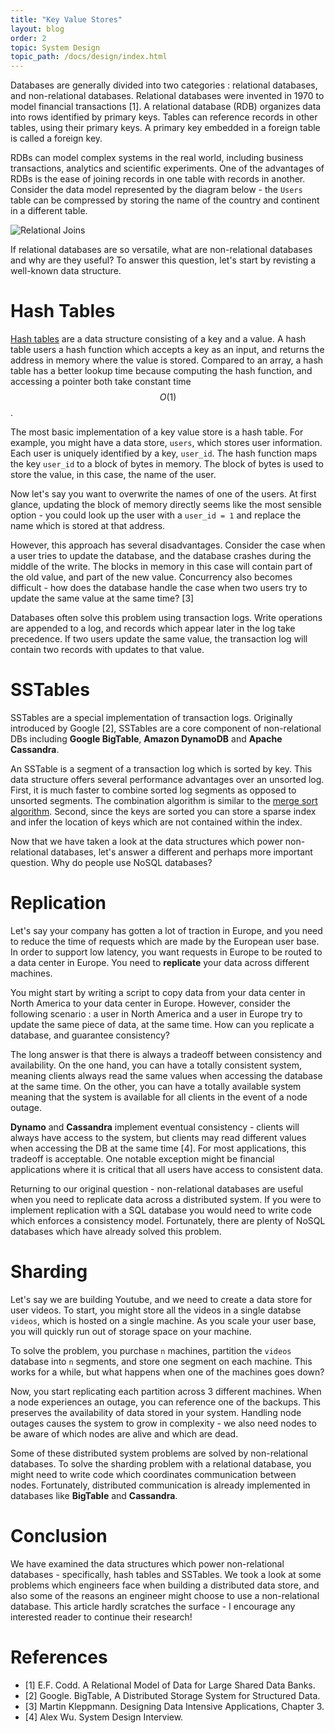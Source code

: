 ```yaml
---
title: "Key Value Stores"
layout: blog
order: 2
topic: System Design
topic_path: /docs/design/index.html
---
```

Databases are generally divided into two categories : relational databases, and non-relational databases. Relational databases were invented in 1970 to model financial transactions [1]. A relational database (RDB) organizes data into rows identified by primary keys. Tables can reference records in other tables, using their primary keys. A primary key embedded in a foreign table is called a foreign key.

RDBs can model complex systems in the real world, including business transactions, analytics and scientific experiments. One of the advantages of RDBs is the ease of joining records in one table with records in another. Consider the data model represented by the diagram below - the `Users` table can be compressed by storing the name of the country and continent in a different table.

<img src="{{ site.baseurl }}/assets/img/docs/design/relational-joins.png" alt="Relational Joins">

If relational databases are so versatile, what are non-relational databases and why are they useful? To answer this question, let's start by revisting a well-known data structure.

# Hash Tables

[Hash tables](/docs/algorithms/arrays/hash-tables.html) are a data structure consisting of a key and a value. A hash table users a hash function which accepts a key as an input, and returns the address in memory where the value is stored. Compared to an array, a hash table has a better lookup time because computing the hash function, and accessing a pointer both take constant time $$ O(1) $$.

The most basic implementation of a key value store is a hash table. For example, you might have a data store, `users`, which stores user information. Each user is uniquely identified by a key, `user_id`. The hash function maps the key `user_id` to a block of bytes in memory. The block of bytes is used to store the value, in this case, the name of the user.

Now let's say you want to overwrite the names of one of the users. At first glance, updating the block of memory directly seems like the most sensible option - you could look up the user with a `user_id = 1` and replace the name which is stored at that address.

However, this approach has several disadvantages. Consider the case when a user tries to update the database, and the database crashes during the middle of the write. The blocks in memory in this case will contain part of the old value, and part of the new value. Concurrency also becomes difficult - how does the database handle the case when two users try to update the same value at the same time? [3]

Databases often solve this problem using transaction logs. Write operations are appended to a log, and records which appear later in the log take precedence. If two users update the same value, the transaction log will contain two records with updates to that value.

# SSTables

SSTables are a special implementation of transaction logs. Originally introduced by Google [2], SSTables are a core component of non-relational DBs including **Google BigTable**, **Amazon DynamoDB** and **Apache Cassandra**. 

An SSTable is a segment of a transaction log which is sorted by key. This data structure offers several performance advantages over an unsorted log. First, it is much faster to combine sorted log segments as opposed to unsorted segments. The combination algorithm is similar to the [merge sort algorithm](http://localhost:4000/docs/algorithms/sorting/merge-sort.html). Second, since the keys are sorted you can store a sparse index and infer the location of keys which are not contained within the index.

Now that we have taken a look at the data structures which power non-relational databases, let's answer a different and perhaps more important question. Why do people use NoSQL databases?

# Replication

Let's say your company has gotten a lot of traction in Europe, and you need to reduce the time of requests which are made by the European user base. In order to support low latency, you want requests in Europe to be routed to a data center in Europe. You need to **replicate** your data across different machines.

You might start by writing a script to copy data from your data center in North America to your data center in Europe. However, consider the following scenario : a user in North America and a user in Europe try to update the same piece of data, at the same time. How can you replicate a database, and guarantee consistency?

The long answer is that there is always a tradeoff between consistency and availability. On the one hand, you can have a totally consistent system, meaning clients always read the same values when accessing the database at the same time. On the other, you can have a totally available system meaning that the system is available for all clients in the event of a node outage.

**Dynamo** and **Cassandra** implement eventual consistency - clients will always have access to the system, but clients may read different values when accessing the DB at the same time [4]. For most applications, this tradeoff is acceptable. One notable exception might be financial applications where it is critical that all users have access to consistent data.

Returning to our original question - non-relational databases are useful when you need to replicate data across a distributed system. If you were to implement replication with a SQL database you would need to write code which enforces a consistency model. Fortunately, there are plenty of NoSQL databases which have already solved this problem.

# Sharding

Let's say we are building Youtube, and we need to create a data store for user videos. To start, you might store all the videos in a single databse `videos`, which is hosted on a single machine. As you scale your user base, you will quickly run out of storage space on your machine.

To solve the problem, you purchase `n` machines, partition the `videos` database into `n` segments, and store one segment on each machine. This works for a while, but what happens when one of the machines goes down?

Now, you start replicating each partition across 3 different machines. When a node experiences an outage, you can reference one of the backups. This preserves the availability of data stored in your system. Handling node outages causes the system to grow in complexity - we also need nodes to be aware of which nodes are alive and which are dead.

Some of these distributed system problems are solved by non-relational databases. To solve the sharding problem with a relational database, you might need to write code which coordinates communication between nodes. Fortunately, distributed communication is already implemented in databases like **BigTable** and **Cassandra**.

# Conclusion
We have examined the data structures which power non-relational databases - specifically, hash tables and SSTables. We took a look at some problems which engineers face when building a distributed data store, and also some of the reasons an engineer might choose to use a non-relational database. This article hardly scratches the surface - I encourage any interested reader to continue their research!


# References
* [1] E.F. Codd. A Relational Model of Data for Large Shared Data Banks.
* [2] Google. BigTable, A Distributed Storage System for Structured Data.
* [3] Martin Kleppmann. Designing Data Intensive Applications, Chapter 3.
* [4] Alex Wu. System Design Interview.